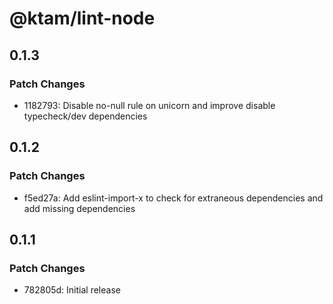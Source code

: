 # @ktam/lint-node

## 0.1.3

### Patch Changes

- 1182793: Disable no-null rule on unicorn and improve disable typecheck/dev dependencies

## 0.1.2

### Patch Changes

- f5ed27a: Add eslint-import-x to check for extraneous dependencies and add missing dependencies

## 0.1.1

### Patch Changes

- 782805d: Initial release
